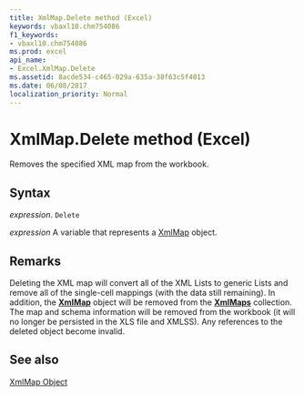 ```yaml
---
title: XmlMap.Delete method (Excel)
keywords: vbaxl10.chm754086
f1_keywords:
- vbaxl10.chm754086
ms.prod: excel
api_name:
- Excel.XmlMap.Delete
ms.assetid: 8acde534-c465-029a-635a-38f63c5f4013
ms.date: 06/08/2017
localization_priority: Normal
---
```



# XmlMap.Delete method (Excel)

Removes the specified XML map from the workbook.


## Syntax

_expression_. `Delete`

_expression_ A variable that represents a [XmlMap](./Excel.XmlMap.md) object.


## Remarks

Deleting the XML map will convert all of the XML Lists to generic Lists and remove all of the single-cell mappings (with the data still remaining). In addition, the  **[XmlMap](Excel.XmlMap.md)** object will be removed from the **[XmlMaps](Excel.XmlMaps.md)** collection. The map and schema information will be removed from the workbook (it will no longer be persisted in the XLS file and XMLSS). Any references to the deleted object become invalid.


## See also


[XmlMap Object](Excel.XmlMap.md)

